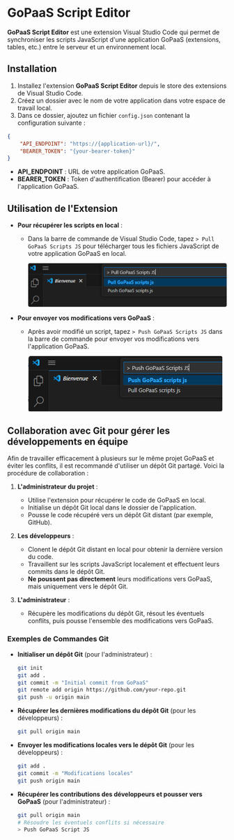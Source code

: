 
# GoPaaS Script Editor

**GoPaaS Script Editor** est une extension Visual Studio Code qui permet de synchroniser les scripts JavaScript d'une application GoPaaS (extensions, tables, etc.) entre le serveur et un environnement local.

## Installation

1. Installez l'extension **GoPaaS Script Editor** depuis le store des extensions de Visual Studio Code.
2. Créez un dossier avec le nom de votre application dans votre espace de travail local.
3. Dans ce dossier, ajoutez un fichier `config.json` contenant la configuration suivante :

```json
{
    "API_ENDPOINT": "https://{application-url}/",
    "BEARER_TOKEN": "{your-bearer-token}"
}
```

- **API_ENDPOINT** : URL de votre application GoPaaS.
- **BEARER_TOKEN** : Token d'authentification (Bearer) pour accéder à l'application GoPaaS.

## Utilisation de l'Extension

- **Pour récupérer les scripts en local** :
    - Dans la barre de commande de Visual Studio Code, tapez `> Pull GoPaaS Scripts JS` pour télécharger tous les fichiers JavaScript de votre application GoPaaS en local.

        <img src="./images/1.png" alt="Hearder Top" style="border-radius: 4px;"/>

- **Pour envoyer vos modifications vers GoPaaS** :
    - Après avoir modifié un script, tapez `> Push GoPaaS Scripts JS` dans la barre de commande pour envoyer vos modifications vers l'application GoPaaS.

        <img src="./images/2.png" alt="Hearder Top" style="border-radius: 4px;"/>

## Collaboration avec Git pour gérer les développements en équipe

Afin de travailler efficacement à plusieurs sur le même projet GoPaaS et éviter les conflits, il est recommandé d'utiliser un dépôt Git partagé. Voici la procédure de collaboration :

1. **L'administrateur du projet** :
   - Utilise l'extension pour récupérer le code de GoPaaS en local.
   - Initialise un dépôt Git local dans le dossier de l'application.
   - Pousse le code récupéré vers un dépôt Git distant (par exemple, GitHub).

2. **Les développeurs** :
   - Clonent le dépôt Git distant en local pour obtenir la dernière version du code.
   - Travaillent sur les scripts JavaScript localement et effectuent leurs commits dans le dépôt Git.
   - **Ne poussent pas directement** leurs modifications vers GoPaaS, mais uniquement vers le dépôt Git.

3. **L'administrateur** :
   - Récupère les modifications du dépôt Git, résout les éventuels conflits, puis pousse l'ensemble des modifications vers GoPaaS.

### Exemples de Commandes Git

- **Initialiser un dépôt Git** (pour l'administrateur) :

    ```bash
    git init
    git add .
    git commit -m "Initial commit from GoPaaS"
    git remote add origin https://github.com/your-repo.git
    git push -u origin main
    ```

- **Récupérer les dernières modifications du dépôt Git** (pour les développeurs) :

    ```bash
    git pull origin main
    ```

- **Envoyer les modifications locales vers le dépôt Git** (pour les développeurs) :

    ```bash
    git add .
    git commit -m "Modifications locales"
    git push origin main
    ```

- **Récupérer les contributions des développeurs et pousser vers GoPaaS** (pour l'administrateur) :

    ```bash
    git pull origin main
    # Résoudre les éventuels conflits si nécessaire
    > Push GoPaaS Script JS
    ```